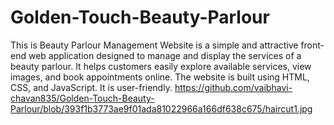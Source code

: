 # Golden-Touch-Beauty-Parlour
This is Beauty Parlour Management Website is a simple and attractive front-end web application designed to manage and display the services of a beauty parlour. It helps customers easily explore available services, view images, and book appointments online.  The website is built using HTML, CSS, and JavaScript. It is user-friendly.
https://github.com/vaibhavi-chavan835/Golden-Touch-Beauty-Parlour/blob/393f1b3773ae9f01ada81022966a166df638c675/haircut1.jpg
